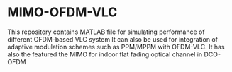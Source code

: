 # MIMO-OFDM-VLC
This repository contains MATLAB file for simulating performance of different OFDM-based VLC system
It can also be used for integration of adaptive modulation schemes such as PPM/MPPM with OFDM-VLC. 
It has also the featured the MIMO for indoor flat fading optical channel in DCO-OFDM
